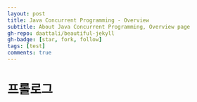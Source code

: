 ```yaml
---
layout: post
title: Java Concurrent Programming - Overview
subtitle: About Java Concurrent Programming, Overview page
gh-repo: daattali/beautiful-jekyll
gh-badge: [star, fork, follow]
tags: [test]
comments: true
---
```


# 프롤로그


